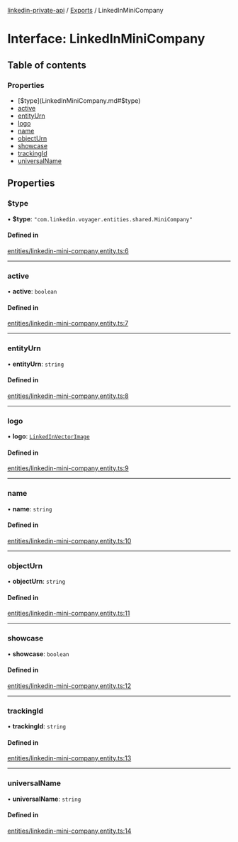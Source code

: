 [linkedin-private-api](../README.md) / [Exports](../modules.md) / LinkedInMiniCompany

# Interface: LinkedInMiniCompany

## Table of contents

### Properties

- [$type](LinkedInMiniCompany.md#$type)
- [active](LinkedInMiniCompany.md#active)
- [entityUrn](LinkedInMiniCompany.md#entityurn)
- [logo](LinkedInMiniCompany.md#logo)
- [name](LinkedInMiniCompany.md#name)
- [objectUrn](LinkedInMiniCompany.md#objecturn)
- [showcase](LinkedInMiniCompany.md#showcase)
- [trackingId](LinkedInMiniCompany.md#trackingid)
- [universalName](LinkedInMiniCompany.md#universalname)

## Properties

### $type

• **$type**: ``"com.linkedin.voyager.entities.shared.MiniCompany"``

#### Defined in

[entities/linkedin-mini-company.entity.ts:6](https://github.com/SkyberSolutions/linkedin-private-api/blob/2fe9e6a/src/entities/linkedin-mini-company.entity.ts#L6)

___

### active

• **active**: `boolean`

#### Defined in

[entities/linkedin-mini-company.entity.ts:7](https://github.com/SkyberSolutions/linkedin-private-api/blob/2fe9e6a/src/entities/linkedin-mini-company.entity.ts#L7)

___

### entityUrn

• **entityUrn**: `string`

#### Defined in

[entities/linkedin-mini-company.entity.ts:8](https://github.com/SkyberSolutions/linkedin-private-api/blob/2fe9e6a/src/entities/linkedin-mini-company.entity.ts#L8)

___

### logo

• **logo**: [`LinkedInVectorImage`](LinkedInVectorImage.md)

#### Defined in

[entities/linkedin-mini-company.entity.ts:9](https://github.com/SkyberSolutions/linkedin-private-api/blob/2fe9e6a/src/entities/linkedin-mini-company.entity.ts#L9)

___

### name

• **name**: `string`

#### Defined in

[entities/linkedin-mini-company.entity.ts:10](https://github.com/SkyberSolutions/linkedin-private-api/blob/2fe9e6a/src/entities/linkedin-mini-company.entity.ts#L10)

___

### objectUrn

• **objectUrn**: `string`

#### Defined in

[entities/linkedin-mini-company.entity.ts:11](https://github.com/SkyberSolutions/linkedin-private-api/blob/2fe9e6a/src/entities/linkedin-mini-company.entity.ts#L11)

___

### showcase

• **showcase**: `boolean`

#### Defined in

[entities/linkedin-mini-company.entity.ts:12](https://github.com/SkyberSolutions/linkedin-private-api/blob/2fe9e6a/src/entities/linkedin-mini-company.entity.ts#L12)

___

### trackingId

• **trackingId**: `string`

#### Defined in

[entities/linkedin-mini-company.entity.ts:13](https://github.com/SkyberSolutions/linkedin-private-api/blob/2fe9e6a/src/entities/linkedin-mini-company.entity.ts#L13)

___

### universalName

• **universalName**: `string`

#### Defined in

[entities/linkedin-mini-company.entity.ts:14](https://github.com/SkyberSolutions/linkedin-private-api/blob/2fe9e6a/src/entities/linkedin-mini-company.entity.ts#L14)
